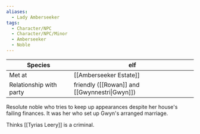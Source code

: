 ```yaml
---
aliases:
  - Lady Amberseeker
tags:
  - Character/NPC
  - Character/NPC/Minor
  - Amberseeker
  - Noble
---
```


| Species                 | elf                                           |
| ----------------------- | --------------------------------------------- |
| Met at                  | [[Amberseeker Estate]]                        |
| Relationship with party | friendly ([[Rowan]] and [[Gwynnestri\|Gwyn]]) |
Resolute noble who tries to keep up appearances despite her house's failing finances.
It was her who set up Gwyn's arranged marriage.

Thinks [[Tyrias Leery]] is a criminal.